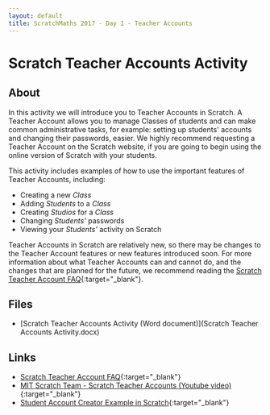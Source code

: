 ```yaml
---
layout: default
title: ScratchMaths 2017 - Day 1 - Teacher Accounts
---
```


# Scratch Teacher Accounts Activity

## About

In this activity we will introduce you to Teacher Accounts in Scratch.
A Teacher Account allows you to manage Classes of students and can make common administrative tasks, for example: setting up students' accounts and changing their passwords, easier.
We highly recommend requesting a Teacher Account on the Scratch website, if you are going to begin using the online version of Scratch with your students. 

This activity includes examples of how to use the important features of Teacher Accounts, including:

- Creating a new *Class*
- Adding *Students* to a *Class*
- Creating *Studios* for a *Class*
- Changing *Students'* passwords
- Viewing your *Students'* activity on Scratch

Teacher Accounts in Scratch are relatively new, so there may be changes to the Teacher Account features or new features introduced soon.
For more information about what Teacher Accounts can and cannot do, and the changes that are planned for the future, we recommend reading the [Scratch Teacher Account FAQ](https://scratch.mit.edu/educators/faq){:target="_blank"}.

## Files

- [Scratch Teacher Accounts Activity (Word document)](Scratch Teacher Accounts Activity.docx)

## Links

- [Scratch Teacher Account FAQ](https://scratch.mit.edu/educators/faq){:target="_blank"}
- [MIT Scratch Team - Scratch Teacher Accounts (Youtube video)](https://www.youtube.com/watch?v=7Hl9GxA1zwQ){:target="_blank"}
- [Student Account Creator Example in Scratch](https://scratch.mit.edu/projects/163476162/){:target="_blank"}
